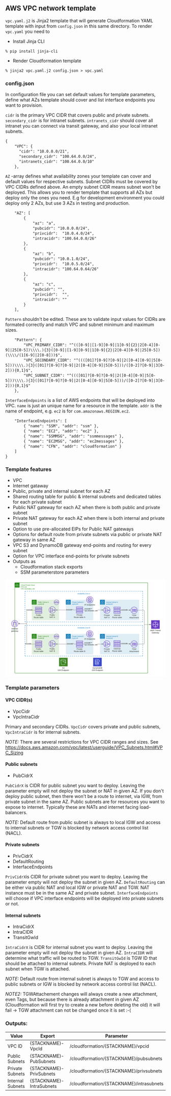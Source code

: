 ## AWS VPC network template

`vpc.yaml.j2` is Jinja2 template that will generate Cloudformation YAML template with
input from `config.json` in this same directory. To render `vpc.yaml` you need to

* Install Jinja CLI

```
% pip install jinja-cli
``` 

* Render Cloudformation template

``` 
% jinja2 vpc.yaml.j2 config.json > vpc.yaml
```

### config.json

In configuration file you can set default values for template parameters,
define what AZs template should cover and list interface endpoints you
want to provision.

`cidr` is the primary VPC CIDR that covers public and private subnets. `secondary_cidr`
is for intranet subnets. `intranets_cidr` should cover all intranet you can connect via
transit gateway, and also your local intranet subnets.

```
{
    "VPC": {
      "cidr": "10.0.0.0/21",
      "secondary_cidr": "100.64.0.0/24",
      "intranets_cidr": "100.64.0.0/10"
    },
```

`AZ` -array defines what availability zones your template can cover and default values
for respective subnets. Subnet CIDRs must be covered by VPC CIDRs defined above. An empty
subnet CIDR means subnet won't be deployed. This allows you to render template that supports
all AZs but deploy only the ones you need. E.g for development environment you could deploy
only 2 AZs, but use 3 AZs in testing and production.

```
    "AZ": [
        {
            "az": "a",
            "pubcidr": "10.0.0.0/24",
            "privcidr":  "10.0.4.0/24",
            "intracidr": "100.64.0.0/26"
        },
        {
            "az": "b",
            "pubcidr": "10.0.1.0/24",
            "privcidr":  "10.0.5.0/24",
            "intracidr": "100.64.0.64/26"
        },
        {
            "az": "c",
            "pubcidr": "",
            "privcidr":  "",
            "intracidr": ""
        }
    ],
```

`Pattern` shouldn't be edited. These are to validate input values for CIDRs are formated
correctly and match VPC and subnet minimum and maximum sizes.

```
    "Pattern": {
        "VPC_PRIMARY_CIDR": "^(([0-9]|[1-9][0-9]|1[0-9]{2}|2[0-4][0-9]|25[0-5])\\\\.){3}([0-9]|[1-9][0-9]|1[0-9]{2}|2[0-4][0-9]|25[0-5])(\\\\/(1[6-9]|2[0-8]))$",
        "VPC_SECONDARY_CIDR": "^((([01]?[0-9]?[0-9]|2([0-4][0-9]|5[0-5]))\\\\.){3}([01]?[0-9]?[0-9]|2([0-4][0-9]|5[0-5]))/([0-2]?[0-9]|3[0-2])){0,1}$",
        "VPC_SUBNET_CIDR": "^((([01]?[0-9]?[0-9]|2([0-4][0-9]|5[0-5]))\\\\.){3}([01]?[0-9]?[0-9]|2([0-4][0-9]|5[0-5]))/([0-2]?[0-9]|3[0-2])){0,1}$"
    },
```

`InterfaceEndpoints` is a list of AWS endpoints that will be deployed into VPC.
`name` is just an unique name for a resource in the template. `addr` is
the name of endpoint, e.g. `ec2` is for `com.amazonaws.REGION.ec2`.


```
    "InterfaceEndpoints": [
        { "name": "SSM", "addr": "ssm" },
        { "name": "EC2", "addr": "ec2" },
        { "name": "SSMMSG", "addr": "ssmmessages" },
        { "name": "EC2MSG", "addr": "ec2messages" },
        { "name": "CFN", "addr": "cloudformation" }
    ]
}
```

### Template features
* VPC
* Internet gataway
* Public, private and internal subnet for each AZ
* Shared routing table for public & internal subnets and dedicated tables for each private subnet
* Public NAT gateway for each AZ when there is both public and private subnet
* Private NAT gateway for each AZ when there is both internal and private subnet
* Option to use pre-allocated EIPs for Public NAT gateways
* Options for default route from private subnets via public or private NAT gateway in same AZ
* VPC S3 and DynamoDB gateway end-points and routing for every subnet
* Option for VPC interface end-points for private subnets
* Outputs as
   * Cloudformation stack exports
   * SSM parameterstore parameters

![VPC diagram](vpc.png)

### Template parameters

#### VPC CIDR(s)
   * VpcCidr
   * VpcIntraCidr

Primary and secondary CIDRs. `VpcCidr` covers private and public subnets,
`VpcIntraCidr` is for internal subnets.

_NOTE:_ There are several restrictions for VPC CIDR ranges and sizes. See https://docs.aws.amazon.com/vpc/latest/userguide/VPC_Subnets.html#VPC_Sizing

#### Public subnets
   * PubCidrX

`PubCidrX` is CIDR for public subnet you want to deploy. Leaving the parameter
empty will not deploy the subnet or NAT in given AZ. If you don't deploy public
subnet, then there won't be a route to internet, via IGW, from private subnet
in the same AZ. Public subnets are for resources you want to expose to internet.
Typically these are NATs and internet facing load-balancers. 

_NOTE:_ Default route from public subnet is always to local IGW and access to internal
subnets or TGW is blocked by network access control list (NACL).

#### Private subnets
   * PrivCidrX
   * DefaultRouting
   * InterfaceEndpoints

`PrivCidrX`is CIDR for private subnet you want to deploy. Leaving the parameter
empty will not deploy the subnet in given AZ. `DefaultRouting` can be either via
public NAT and local IGW or private NAT and TGW. NAT instance must be in the same
AZ and private subnet. `InterfaceEndpoints` will choose if VPC interface endpoints
will be deployed into private subnets or not.

#### Internal subnets
   * IntraCidrX
   * IntraCIDR
   * TransitGwId

`IntraCidrX` is CIDR for internal subnet you want to deploy. Leaving the parameter
empty will not deploy the subnet in given AZ. `IntraCIDR` will determine what
traffic will be routed to TGW. `TransitGwId` is TGW ID that should be attached
to internal subnets. Private NAT is deployed to each subnet when TGW is attached.

_NOTE:_ Default route from internal subnet is always to TGW and access to public
subnets or IGW is blocked by network access control list (NACL).

_NOTE2:_ TGWAttachement changes will always create a new attachment, even Tags,
but because there is already attachment in given AZ (Cloudformation will first
try to create a new before deleting the old) it will fail -> TGW attachment
can not be changed once it is set :-(

### Outputs:

|Value |Export |Parameter |
|------|-------|----------|
|VPC ID|{STACKNAME}-VpcId|/cloudformation/{STACKNAME}/vpcid|
|Public Subnets|{STACKNAME}-PubSubnets|/cloudformation/{STACKNAME}/pubsubnets|
|Private Subnets|{STACKNAME}-PrivSubnets|/cloudformation/{STACKNAME}/privsubnets|
|Internal Subnets|{STACKNAME}-IntraSubnets|/cloudformation/{STACKNAME}/intrasubnets|


